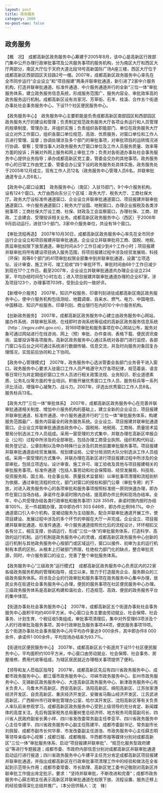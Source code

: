 ```yaml
---
layout: post
title: 政务服务
category: 2008
no-post-nav: false
---
```


##  政务服务

【概　况】　成都高新区政务服务中心筹建于2005年8月，该中心是高新区行政部门集中公开办理行政审批事项及公共服务事项的服务机构，分为南区大厅和西区大厅两部分，南区大厅位于天府大道北段18号高新国际广场A座三楼，西区大厅位于成都高新区西部园区天目路2号一楼。2007年，成都高新区政务服务中心率先在全市同步运行“企业设立”和“项目报建”两条并联审批通道，新引进了2家中介服务机构，打造并联审批通道、标准件通道、中介服务通道并行的全新“三位一体”审批服务体系，建立政务服务信息系统，形成服务范围广、服务内容全、审批效率高的政务服务运行机制。成都高新区设有肖家河、芳草街、石羊、桂溪、合作五个街道办事处社会事务服务中心，下设11个社区便民服务中心。
 
【政务服务中心】　政务服务中心主要职能是负责成都高新区南部园区和西部园区政务服务大厅的建设和管理；负责制定规范政务服务大厅各项业务运行和人员管理的规章制度、管理办法，并组织实施；负责组织各职能部门、单位在政务服务大厅设立对外工作窗口，组织各窗口单位规范、高效、优质服务，对窗口单位和工作人员进行管理、监督；协调处理涉及多个部门的审批事项，对审批项目的运转情况进行协调、督察；受理当事人对政务服务大厅窗口单位及工作人员服务质量、效率等方面的投诉；开展对外网上服务和网上审批工作；负责对各街道办事处社会事务服务中心提供业务指导；承办成都高新区党工委，管委会交办的其他事项。政务服务中心的日常工作由党工委、管委会办公室下设的政务服务处具体实施，政务服务处于2005年12月成立，现有工作人员12名（政务服务中心管理人员6名，并联审批通道专业人员6名）。
 
【政务中心窗口设置】　政务服务中心（南区）入驻15部门，9个中介服务机构，设有124个窗口。大厅由西向东分三个区域：政务大厅、税务大厅、工商社保大厅。政务大厅设标准件通道窗口、企业设立并联审批通道窗口、项目报建并联审批通道窗口、中介服务通道窗口；税务大厅设国、地税窗口，办理企业报税及各类涉税事项；工商社保大厅设工商、社保、财政及工会监察窗口，办理社保、工商、财政、工会建会、受理投诉相关业务。成都高新区政务服务中心（西区）于2006年9月启动运行，进驻13个部门，3家中介服务单位，共设有18个窗口。
 
【审批流程再造】　2007年10月30日，成都高新区政务服务中心率先在全市同步运行企业设立和项目报建并联审批通道。企业设立并联审批将工商、国税、地税、质监审批权限下放至通道，审批时间从5个工作日减少到4个工作小时；项目报建并联审批将所有建设项目纳入服务范围，将项目报建过程中涉及经贸发展局、科技（环保）局等6个部门的41项审批权限全部集中到并联审批通道，设置“立项选址、设计审查、施工许可、竣工验收”四个审批环节，审批时间由68个工作日减少到现在17个工作日。截至2007年，企业设立并联审批通道共办理企业设立234家，平均办结时间在1小时左右；进入项目报建并联审批通道办理的企业87家，涉及项目123个，办理事项703件，受到企业的一致好评。
 
【新增中介服务】　2007年，知识产权服务、印章刊刻进驻成都高新区南区政务服务中心，使中介服务机构包括测绘、地籍调查、自来水、燃气、电力、中国电信、中国移动、知识产权服务、印章刊刻、商业银行在内的10个中介服务机构。
 
【创新政务服务】　2007年，成都高新区政务服务中心建立由政务服务中心网站、接办件系统、并联审批系统、在线即时咨询系统等组成的高新区政务服务信息系统（http：//egov.cdht.gov.cn），将169项审批和服务事项在中心网站公布，服务对象可通过网站进行在线咨询、网上（预）审批、办件查询、表格下载、便民资讯查询、监督投诉等各项服务。高新区政务服务中心通过系统对各部门进行监控，各部门窗口与后台之间可通过系统进行数据传输、信息交流，并及时向服务对象回复办理情况，实现前后协同和上下协同。
 
【政务中心管理模式】　2007年，政务服务中心选派管委会各部门业务骨干进入窗口。政务服务中心要求入驻窗口工作人员严格遵守大厅各项纪律，规范着装、语言等日常行为并定期组织窗口工作人员进行相关政策法规、业务知识、职业道德素质、公务礼仪等方面的专业培训。积极开展优秀窗口工作人员、服务标兵等一系列评比活动，增强中心凝聚力、战斗力。2007年，评选出优秀窗口工作人员8名，服务标兵13名。
 
【政务大厅“三位一体”审批体系】　2007年，成都高新区政务服务中心在完善并联审批通道相关制度、增加中介服务机构的基础上，建立全新的企业设立、项目报建并联审批通道、标准件通道、中介服务通道并行的“三位一体”审批服务体系，构建服务范围最广、服务内容最全的政务服务系统。企业设立、项目报建并联审批通道窗口。企业设立并联审批通道由政务中心、国税局、地税局、工商局、质量技术监督局分别选派工作人员组成。采用一窗受理的方式集中、并联办理在高新区申报企业（公司）过程中所涉及的全部审批，包括办理工商营业执照、组织机构代码证、税务登记证、公章刻制以及申办特殊行业涉及的其他前置审批服务事项。项目报建并联审批通道由经贸发展局、规划建设局、公安分局消防大队分别选派工作人员组成。采用一窗受理的方式集中、并联办理在高新区进行项目报建过程中所涉及的全部审批，包括立项选址、设计审查、施工许可、竣工验收及其他与项目报建相关的审批服务事项。标准件通道（包括人事劳动和社会保障局、经贸发展局、科技局、投资服务局、国土局、社会事业局、质量技术监督局）以审批事项清理和流程剖析为依据，通过审批流程的优化，部门对窗口的授权和部门公章（审批专用）的下放，对进入政务服务中心的各项审批和服务事项按照标准统一原则快速办理，即办件在窗口当场办结，承诺件在承诺时限内办结，提高即办件比例和现场办结率。全年，中心共受理办结各类行政审批和服务事项1 328 355件，承诺时限内按时办结率100%，无一件超期办理，其中即办件1 303 646件，即办件比例98.1%。中介通道窗口引入中介机构，变被动服务为主动服务。配合并联审批通道开展工作，使项目建设、发展过程中涉及的多个环节的申报在大厅一并完成。企业设立、项目报建并联审批通道、标准件通道、中介服务通道按照优化后的流程设计，环环相扣又各有分工，相互支撑，协调运行，形成“三位一体”的审批服务体系，打造科学、高效的运行机制。运行机制是政务服务中心的灵魂，成都高新区政务服务中心创新的运行机制与其他政务服务中心按部门或区域运行，窗口以接件、初审为主的运行机制有本质的区别，从根本上打破部门界限，杜绝权力部门化的缺点，整合审批资源，同时，中介服务窗口的设立，完善了整个审批服务体系。
 
【政务服务中心“三级政务”运行模式】　成都高新区政务服务中心负责区内的22家各级政务服务机构的管理和指导，成立以来，致力于打造服务企业、服务群众的三级政务服务体系。将涉及企业的行政审批和服务事项在政务服务中心集中办理，居民业务在街道社会事务服务中心办理，便民的服务事项在社区便民服务中心办理。三级政务服务体系是高新区构建和谐社会，打造规范、高效、便民的政务服务平台的集中体现。
 
【街道办事处社会事务服务中心】　2007年，成都高新区五个街道办事处社会事务服务中心面积平均约400平方米，中心窗口业务主要由劳动就业、社会保障、社会事务、计划生育、个税征收5类组成，审批事项清理后，集中对外受理63项涉及个人的行政审批及服务事项，其中行政审批及服务事项44项，便民服务事项19项。五个街道办事处社会事务服务中心月平均办件量达9 000余件，其中即办件8 000余件，承诺件1 000余件，平均现场办结率为93.7%。
 
【街道社区便民服务中心】　2007年，成都高新区五个街道共下设11个社区便民服务中心，平均面积约100平方米，中心窗口由劳动就业、社会保障、社会事务、房屋维修、费用代收等组成，为辖区居民就近办理相关事项提供了便利。
 
【领导和友人莅临区指导】　2007年，成都高新区先后有四川省政务服务中心、成都市政务服务中心、都江堰市政务服务中心、邛崃市政务服务中心、彭州市政务服务中心、无锡新区政务服务中心、大连高新区政务服务中心、新津政务服务中心有关负责人，乌鲁木齐高新区、西安高新区、洛阳高新区、绵阳高新区、江苏张家港经济开发区、自贡高新区、重庆经济开发区、安徽省马鞍山经济开发区、江苏武进高新区、广西柳州市行政审批管理办公室、哈尔滨开发区、沈阳高新区等有关负责人率队前来参观学习。成都高新区政务服务中心受到上级领导的充分肯定、新闻媒体的高度关注。先后有国家税务总局董树奎总经济师、地方税务司周茵副司长、四川省人民政府副省长黄小祥、四川省发改委常务副主任李亚平、四川省政务服务中心主任牛建平、四川省政务服务中心副主任陈建平、成都市委副书记、常务副市长刘佩智、成都市副市长何华章、市发改委副主任游浩、市政务服务中心主任薛志明等领导亲临中心视察；成都日报、成都晚报、华西都市报等媒体分别对成都高新区“三位一体”审批服务体系、启动“项目报建并联审批”、“规范化服务型政府建设”等进行专题报道；成都市委、市政府内部信息分别对成都高新区并联审批通道启动运行进行报道；四川省政务服务中心牛建平主任充分肯定成都高新区项目报建并联审批通道，并指出成都高新区在行政审批事项清理工作中的经验和做法在全省起到示范带头作用；成都市委常委、市长助理、高新区党工委书记敬刚对高新区并联审批工作提出肯定批示，要求：“坚持并联审批，不断改进和完善”；成都市政务服务中心薛志明主任表示高新区并联审批通道在权限下放、流程设置、服务迁移上的经验值得深化总结并推广。（本分目供稿人：沈　锋）
 